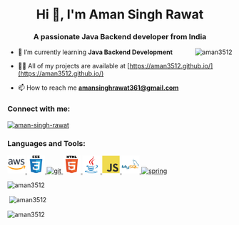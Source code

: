 

<h1 align="center">Hi 👋, I'm Aman Singh Rawat</h1>
<h3 align="center">A passionate Java Backend developer from India</h3>

<img align="right" src="https://sithcomputers.com/wp-content/uploads/2021/02/Full-Stack-Developer-1.gif" alt="aman3512" />

- 🌱 I’m currently learning **Java Backend Development**

- 👨‍💻 All of my projects are available at [https://aman3512.github.io/](https://aman3512.github.io/)

- 📫 How to reach me **amansinghrawat361@gmail.com**

<h3 align="left">Connect with me:</h3>
<p align="left">
<a href="https://linkedin.com/in/aman-singh-rawat" target="blank"><img align="center" src="https://raw.githubusercontent.com/rahuldkjain/github-profile-readme-generator/master/src/images/icons/Social/linked-in-alt.svg" alt="aman-singh-rawat" height="30" width="40" /></a>
</p>

<h3 align="left">Languages and Tools:</h3>
<p align="left"> <a href="https://aws.amazon.com" target="_blank" rel="noreferrer"> <img src="https://raw.githubusercontent.com/devicons/devicon/master/icons/amazonwebservices/amazonwebservices-original-wordmark.svg" alt="aws" width="40" height="40"/> </a> <a href="https://www.w3schools.com/css/" target="_blank" rel="noreferrer"> <img src="https://raw.githubusercontent.com/devicons/devicon/master/icons/css3/css3-original-wordmark.svg" alt="css3" width="40" height="40"/> </a> <a href="https://git-scm.com/" target="_blank" rel="noreferrer"> <img src="https://www.vectorlogo.zone/logos/git-scm/git-scm-icon.svg" alt="git" width="40" height="40"/> </a> <a href="https://www.w3.org/html/" target="_blank" rel="noreferrer"> <img src="https://raw.githubusercontent.com/devicons/devicon/master/icons/html5/html5-original-wordmark.svg" alt="html5" width="40" height="40"/> </a> <a href="https://www.java.com" target="_blank" rel="noreferrer"> <img src="https://raw.githubusercontent.com/devicons/devicon/master/icons/java/java-original.svg" alt="java" width="40" height="40"/> </a> <a href="https://developer.mozilla.org/en-US/docs/Web/JavaScript" target="_blank" rel="noreferrer"> <img src="https://raw.githubusercontent.com/devicons/devicon/master/icons/javascript/javascript-original.svg" alt="javascript" width="40" height="40"/> </a> <a href="https://www.mysql.com/" target="_blank" rel="noreferrer"> <img src="https://raw.githubusercontent.com/devicons/devicon/master/icons/mysql/mysql-original-wordmark.svg" alt="mysql" width="40" height="40"/> </a> <a href="https://spring.io/" target="_blank" rel="noreferrer"> <img src="https://www.vectorlogo.zone/logos/springio/springio-icon.svg" alt="spring" width="40" height="40"/> </a> </p>

<p><img align="center" src="https://github-readme-stats.vercel.app/api/top-langs?username=aman3512&show_icons=true&locale=en&layout=compact" alt="aman3512" /></p>

<p>&nbsp;<img align="center" src="https://github-readme-stats.vercel.app/api?username=aman3512&show_icons=true&locale=en" alt="aman3512" /></p>

<p><img align="center" src="https://github-readme-streak-stats.herokuapp.com/?user=aman3512&" alt="aman3512" /></p>

